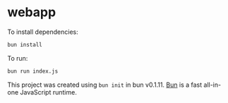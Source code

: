 # webapp

To install dependencies:

```bash
bun install
```

To run:

```bash
bun run index.js
```

This project was created using `bun init` in bun v0.1.11. [Bun](https://bun.sh) is a fast all-in-one JavaScript runtime.
